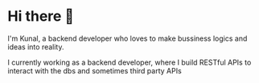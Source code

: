 # Hi there 👋

I'm Kunal, a backend developer who loves to make bussiness logics and ideas into reality.

I currently working as a backend developer, where I build RESTful APIs to interact with the dbs and sometimes third party APIs 
